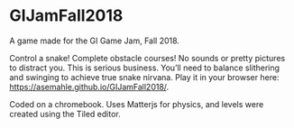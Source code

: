 # GIJamFall2018
A game made for the GI Game Jam, Fall 2018.

Control a snake! Complete obstacle courses! No sounds or pretty pictures to distract you. This is serious business. You’ll need to balance slithering and swinging to achieve true snake nirvana. Play it in your browser here: https://asemahle.github.io/GIJamFall2018/.

Coded on a chromebook. Uses Matterjs for physics, and levels were created using the Tiled editor.

